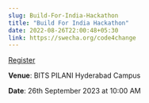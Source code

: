 ```yaml
---
slug: Build-For-India-Hackathon
title: "Build For India Hackathon"
date: 2022-08-26T22:00:48+05:30
link: https://swecha.org/code4change
---
```


[Register](https://swecha.org/code4change)

**Venue**: BITS PILANI Hyderabad Campus

**Date**: 26th September 2023 at 10:00 AM